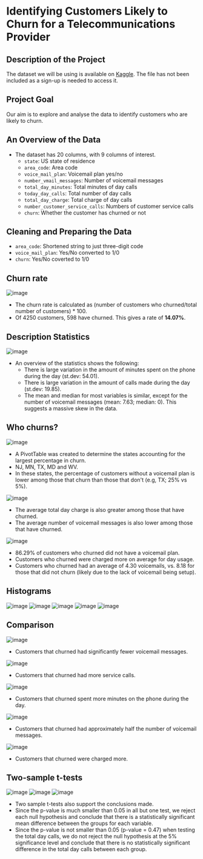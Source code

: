 # Identifying Customers Likely to Churn for a Telecommunications Provider

## Description of the Project

The dataset we will be using is available on [Kaggle](https://www.kaggle.com/c/customer-churn-prediction-2020/overview). The file has not been included as a sign-up is needed to access it.

## Project Goal

Our aim is to explore and analyse the data to identify customers who are likely to churn.

## An Overview of the Data

- The dataset has 20 columns, with 9 columns of interest.
    - ```state```: US state of residence
    - ```area_code```: Area code
    - ```voice_mail_plan```: Voicemail plan yes/no
    - ```number_vmail_messages```: Number of voicemail messages
    - ```total_day_minutes```: Total minutes of day calls
    - ```today_day_calls```: Total number of day calls
    - ```total_day_charge```: Total charge of day calls
    - ```number_customer_service_calls```: Numbers of customer service calls
    - ```churn```: Whether the customer has churned or not

## Cleaning and Preparing the Data

- ```area_code```: Shortened string to just three-digit code
- ```voice_mail_plan```: Yes/No converted to 1/0
- ```churn```: Yes/No coverted to 1/0


## Churn rate

![image](images/1-increase-decrease.png)

- The churn rate is calculated as (number of customers who churned/total number of customers) * 100.
- Of 4250 customers, 598 have churned. This gives a rate of **14.07%**.

## Description Statistics

![image](images/1-descriptive-statistics.png)

- An overview of the statistics shows the following:
    - There is large variation in the amount of minutes spent on the phone during the day (st.dev: 54.01).
    - There is large variation in the amount of calls made during the day (st.dev: 19.85).
    - The mean and median for most variables is similar, except for the number of voicemail messages (mean: 7.63; median: 0). This suggests a massive skew in the data.

## Who churns?

![image](images/2-churn-states.PNG)

- A PivotTable was created to determine the states accounting for the largest percentage in churn.
- NJ, MN, TX, MD and WV.
- In these states, the percentage of customers without a voicemail plan is lower among those that churn than those that don't (e.g, TX; 25% vs 5%).

![image](images/3-voice-mail.PNG)

- The average total day charge is also greater among those that have churned.
- The average number of voicemail messages is also lower among those that have churned.

![image](images/4-churn-vs-voicemail.PNG)

- 86.29% of customers who churned did not have a voicemail plan.
- Customers who churned were charged more on average for day usage.
- Customers who churned had an average of 4.30 voicemails, vs. 8.18 for those that did not churn (likely due to the lack of voicemail being setup).

## Histograms

![image](images/5-hist1.png)
![image](images/6-hist2.png)
![image](images/7-hist3.png)
![image](images/8-hist4.png)
![image](images/9-hist5.png)

## Comparison

![image](images/10-vm-vs-charge.png)

- Customers that churned had significantly fewer voicemail messages.

![image](images/11-sc-vs-churn.png)

- Customers that churned had more service calls.

![image](images/12-adm-vs-churn.png)

- Customers that churned spent more minutes on the phone during the day.

![image](images/13-avm-vs-churn.png)

- Customers that churned had approximately half the number of voicemail messages.

![image](images/14-adc-vs-churn.png)

- Customers that churned were charged more.

## Two-sample t-tests

![image](images/15-stats1.png)
![image](images/16-stats2.png)
![image](images/17-stats3.png)

- Two sample t-tests also support the conclusions made.
- Since the p-value is much smaller than 0.05 in all but one test, we reject each null hypothesis and conclude that there is a statistically significant mean difference between the groups for each variable.
- Since the p-value is not smaller than 0.05 (p-value = 0.47) when testing the total day calls, we do not reject the null hypothesis at the 5% significance level and conclude that there is no statistically significant difference in the total day calls between each group.